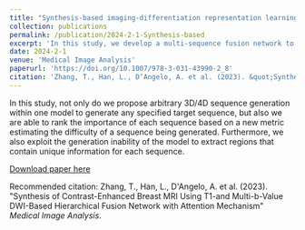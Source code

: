 ```yaml
---
title: "Synthesis-based imaging-differentiation representation learning for multi-sequence 3D/4D MRI"
collection: publications
permalink: /publication/2024-2-1-Synthesis-based
excerpt: 'In this study, we develop a multi-sequence fusion network to synthesize CE-MRI based on T1-weighted MRI and DWIs.'
date: 2024-2-1
venue: 'Medical Image Analysis'
paperurl: 'https://doi.org/10.1007/978-3-031-43990-2_8'
citation: 'Zhang, T., Han, L., D‘Angelo, A. et al. (2023). &quot;Synthesis of Contrast-Enhanced Breast MRI Using T1-and Multi-b-Value DWI-Based Hierarchical Fusion Network with Attention Mechanism.&quot; <i>Medical Image Analysis</i>.'
---
```

In this study, not only do we propose arbitrary 3D/4D sequence generation within one model to generate any specified target sequence, but also we are able to rank the importance of each sequence based on a new metric estimating the difficulty of a sequence being generated. Furthermore, we also exploit the generation inability of the model to extract regions that contain unique information for each sequence.

[Download paper here](https://doi.org/10.1007/978-3-031-43990-2_8)

Recommended citation: Zhang, T., Han, L., D'Angelo, A. et al. (2023). "Synthesis of Contrast-Enhanced Breast MRI Using T1-and Multi-b-Value DWI-Based Hierarchical Fusion Network with Attention Mechanism" <i>Medical Image Analysis</i>.
